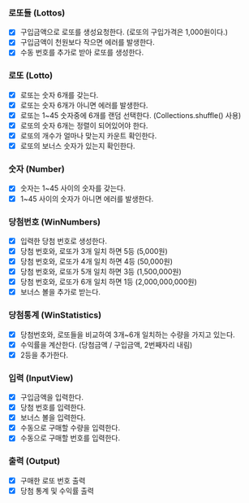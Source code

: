 ### 로또들 (Lottos)
- [X] 구입금액으로 로또를 생성요청한다. (로또의 구입가격은 1,000원이다.)
- [X] 구입금액이 천원보다 작으면 에러를 발생한다.
- [x] 수동 번호를 추가로 받아 로또를 생성한다.

### 로또 (Lotto)
- [x] 로또는 숫자 6개를 갖는다.
- [x] 로또는 숫자 6개가 아니면 에러를 발생한다.
- [x] 로또는 1~45 숫자중에 6개를 랜덤 선택한다. (Collections.shuffle() 사용)
- [x] 로또의 숫자 6개는 정렬이 되어있어야 한다.
- [x] 로또의 개수가 얼마나 맞는지 카운트 확인한다.
- [x] 로또의 보너스 숫자가 있는지 확인한다.

### 숫자 (Number)
- [x] 숫자는 1~45 사이의 숫자를 갖는다.
- [x] 1~45 사이의 숫자가 아니면 에러를 발생한다.

### 당첨번호 (WinNumbers)
- [x] 입력한 당첨 번호로 생성한다.
- [x] 당첨 번호와, 로또가 3개 일치 하면 5등 (5,000원)
- [x] 당첨 번호와, 로또가 4개 일치 하면 4등 (50,000원)
- [x] 당첨 번호와, 로또가 5개 일치 하면 3등 (1,500,000원)
- [x] 당첨 번호와, 로또가 6개 일치 하면 1등 (2,000,000,000원)
- [x] 보너스 볼을 추가로 받는다.

### 당첨통계 (WinStatistics)
- [x] 당첨번호와, 로또들을 비교하여 3개~6개 일치하는 수량을 가지고 있는다.
- [x] 수익률을 계산한다. (당첨금액 / 구입금액, 2번째자리 내림)
- [x] 2등을 추가한다.

### 입력 (InputView)
- [x] 구입금액을 입력한다.
- [x] 당첨 번호를 입력한다.
- [x] 보너스 볼을 입력한다.
- [x] 수동으로 구매할 수량을 입력한다.
- [x] 수동으로 구매할 번호를 입력한다.

### 출력 (Output)
- [x] 구매한 로또 번호 출력
- [x] 당첨 통계 및 수익률 출력
